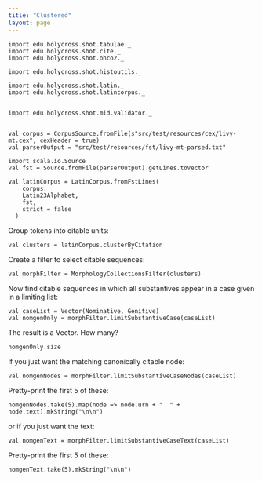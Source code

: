 ```yaml
---
title: "Clustered"
layout: page
---
```



```tut:invisible
import edu.holycross.shot.tabulae._
import edu.holycross.shot.cite._
import edu.holycross.shot.ohco2._

import edu.holycross.shot.histoutils._

import edu.holycross.shot.latin._
import edu.holycross.shot.latincorpus._


import edu.holycross.shot.mid.validator._


val corpus = CorpusSource.fromFile(s"src/test/resources/cex/livy-mt.cex", cexHeader = true)
val parserOutput = "src/test/resources/fst/livy-mt-parsed.txt"

import scala.io.Source
val fst = Source.fromFile(parserOutput).getLines.toVector

val latinCorpus = LatinCorpus.fromFstLines(
    corpus,
    Latin23Alphabet,
    fst,
    strict = false
  )
```

Group tokens into citable units:

```tut:silent
val clusters = latinCorpus.clusterByCitation
```

Create a filter to select citable sequences:

```tut:silent
val morphFilter = MorphologyCollectionsFilter(clusters)
```

Now find citable sequences in which all substantives appear in a case given in a limiting list:

```tut:silent
val caseList = Vector(Nominative, Genitive)
val nomgenOnly = morphFilter.limitSubstantiveCase(caseList)
```

The result is a Vector.  How many?

```tut
nomgenOnly.size
```

If you just want the matching canonically citable node:

```tut:silent
val nomgenNodes = morphFilter.limitSubstantiveCaseNodes(caseList)
```

Pretty-print the first 5 of these:

```tut
nomgenNodes.take(5).map(node => node.urn + "  " + node.text).mkString("\n\n")
```

or if you just want the text:

```tut:silent
val nomgenText = morphFilter.limitSubstantiveCaseText(caseList)
```

Pretty-print the first 5 of these:

```tut
nomgenText.take(5).mkString("\n\n")
```
